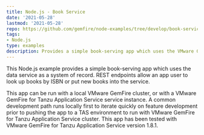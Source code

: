 ```yaml
---
title: Node.js - Book Service
date: '2021-05-28'
lastmod: '2021-05-28'
repo: https://github.com/gemfire/node-examples/tree/develop/book-service
tags:
- Node.js
type: examples
description: Provides a simple book-serving app which uses the VMware GemFire data service as a system of record.
---
```


This Node.js example provides a simple book-serving app which uses the data service as a system of record. REST endpoints allow an app user to look up books by ISBN or put new books into the service.

This app can be run with a local VMware GemFire cluster, or with a VMware GemFire for Tanzu Application Service service instance. A common development path runs locally first to iterate quickly on feature development prior to pushing the app to a TAS environment to run with VMware GemFire for Tanzu Application Service cluster. This app has been tested with VMware GemFire for Tanzu Application Service version 1.8.1.